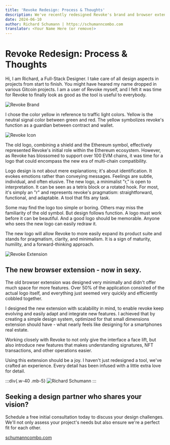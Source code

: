 ```yaml
---
title: 'Revoke Redesign: Process & Thoughts'
description: We've recently redesigned Revoke's brand and browser extension in collaboration with full-stack designer Richard Schumann. He shares his thoughts on the process and the new design.
date: 2024-06-10
author: Richard Schumann | https://schumanncombo.com
translator: <Your Name Here (or remove)>
---
```


# Revoke Redesign: Process & Thoughts

Hi, I am Richard, a Full-Stack Designer. I take care of all design aspects in projects from start to finish. You might have heared my name dropped in various Gitcoin projects. I am a user of Revoke myself, and I felt it was time for Revoke to finally look as good as the tool is useful to everybody.

![Revoke Brand](/assets/images/blog/2024/revoke-redesign-process/brand.jpg)

I chose the color yellow in reference to traffic light colors. Yellow is the neutral signal color between green and red. The yellow symbolizes revoke's function as a guardian between contract and wallet.

![Revoke Icon](/assets/images/blog/2024/revoke-redesign-process/icon.jpg)

The old logo, combining a shield and the Ethereum symbol, effectively represented Revoke's initial role within the Ethereum ecosystem. However, as Revoke has blossomed to support over 100 EVM chains, it was time for a logo that could encompass the new era of multi-chain compatibility.

Logo design is not about mere explanations; it's about identification. It evokes emotions rather than conveying messages. Feelings are subtle, individual, and often elusive. The new logo, a minimalist "r," is open to interpretation. It can be seen as a tetris block or a rotated hook. For most, it's simply an "r" and represents revoke's pragmatism: straightforward, functional, and adaptable. A tool that fits any task.

Some may find the logo too simple or boring. Others may miss the familiarity of the old symbol. But design follows function. A logo must work before it can be beautiful. And a good logo should be memorable. Anyone who sees the new logo can easily redraw it.

The new logo will allow Revoke to more easily expand its product suite and stands for pragmatism, clarity, and minimalism. It is a sign of maturity, humility, and a forward-thinking approach.

![Revoke Extension](/assets/images/blog/2024/revoke-redesign-process/extension.jpg)

## The new browser extension - now in sexy.

The old browser extension was designed very minimally and didn't offer much space for more features. Over 50% of the application consisted of the actual logo itself, and everything just seemed very quickly and efficiently cobbled together.

I designed the new extension with scalability in mind, to enable revoke keep evolving and easily adapt and integrate new features. I achieved that by creating a simple design system, optimized for that small dimensions extension should have - what nearly feels like designing for a smartphones real estate.

Working closely with Revoke to not only give the interface a face lift, but also introduce new features that makes understanding signatures, NFT transactions, and other operations easier.

Using this extension should be a joy. I haven't just redesigned a tool, we've crafted an experience. Every detail has been infused with a little extra love for detail.

:::div{.w-40 .mb-5}
![Richard Schumann](/assets/images/blog/2024/revoke-redesign-process/richard.jpg)
:::

## Seeking a design partner who shares your vision?

Schedule a free initial consultation today to discuss your design challenges. We'll not only assess your project's needs but also ensure we're a perfect fit for each other.

[schumanncombo.com](https://schumanncombo.com)

